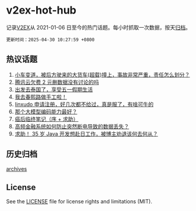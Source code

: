 # v2ex-hot-hub

 记录[V2EX](https://www.v2ex.com/)从 2021-01-06 日至今的热门话题。每小时抓取一次数据，按天[归档](archives)。

`更新时间：2025-04-30 10:27:59 +0800`

## 热议话题

1. [小车变道，被后方驶来的大货车(超载)撞上，事故非常严重，责任怎么划分？](https://www.v2ex.com/t/1129008)
1. [腾讯云欠费 2 元删数据没有讨论的吗](https://www.v2ex.com/t/1129021)
1. [出发去泰国了，享受五一假期生活](https://www.v2ex.com/t/1128820)
1. [我去春熙路做手工啦！](https://www.v2ex.com/t/1128982)
1. [linxudo 申请注册，好几次都不给过，真是服了，有啥可牛的](https://www.v2ex.com/t/1128809)
1. [那个大模型编码能力最好？](https://www.v2ex.com/t/1128800)
1. [癌后临终笔记（序 + 求助）](https://www.v2ex.com/t/1129016)
1. [高频金融系统如何防止突然断电导致的数据丢失？](https://www.v2ex.com/t/1128883)
1. [求助！ 35 岁 Java 开发想赴日工作，被博主劝退该何去何从？](https://www.v2ex.com/t/1128877)

## 历史归档

[archives](archives)

## License

See the [LICENSE](LICENSE) file for license rights and limitations (MIT).
